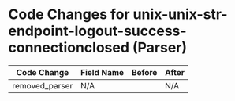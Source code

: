 # Code Changes for unix-unix-str-endpoint-logout-success-connectionclosed (Parser)

| Code Change | Field Name | Before | After |
|-------------|------------|--------|-------|
| removed_parser | N/A |  | N/A |